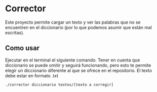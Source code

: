 # Corrector

Este proyecto permite cargar un texto y ver las palabras que no se encuentren en el diccionario (por lo que podemos asumir que están mal escritas).

## Como usar

Ejecutar en el terminal el siguiente comando. Tener en cuenta que diccionario se puede omitir y seguirá funcionando, pero esto te permite elegir un diccionario diferente al que se ofrece en el repositorio. El texto debe estar en formato .txt
```
./corrector diccionario textos/[texto a corregir]
```

